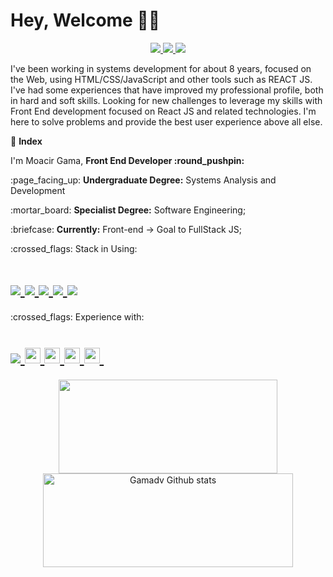 <h1>
  Hey, Welcome 🙋‍♂️
</h1>

<p align=center>
    <a
    href="https://web.whatsapp.com/send?phone=+557199292189"
    alt="WhatsApp"
    target="blank"
  >
    <img src="https://img.shields.io/badge/WhatsApp-25D366?style=for-the-badge&logo=whatsapp&logoColor=white" />
  </a>
  <a
    href="mailto:moacirgamaleal@gmail.com"
    alt="Outlook"
    target="blank"
  >
    <img src="https://img.shields.io/badge/Gmail-D14836?style=for-the-badge&logo=gmail&logoColor=white" />
  </a>
  <a
    href="https://www.linkedin.com/in/gama-leal/"
    alt="LinkedIn"
    target="blank"
  >
    <img src="https://img.shields.io/badge/linkedin-%230077B5.svg?style=for-the-badge&logo=linkedin&logoColor=white" />
  </a>
</p>

I've been working in systems development for about 8 years, focused on the Web, using HTML/CSS/JavaScript and other tools such as REACT JS.  I've had some experiences that have improved my professional profile, both in hard and soft skills.  Looking for new challenges to leverage my skills with Front End development focused on React JS and related technologies.
I'm here to solve problems and provide the best user experience above all else.

:checkered_flag: **Index**

<p>I'm Moacir Gama, <b>Front End Developer :round_pushpin:</b></p>
<p>:page_facing_up: <b>Undergraduate Degree:</b> Systems Analysis and Development</p>
<p>:mortar_board:   <b>Specialist Degree:</b> Software Engineering;</p>
<p>:briefcase:      <b>Currently:</b> Front-end -> Goal to FullStack JS;</p>

<p> :crossed_flags: Stack in Using:
<h1>
  <a href="https://www.typescriptlang.org/" target="_blank"  rel="noopener noreferrer" >
    <img src="https://img.shields.io/badge/typescript-%23007ACC.svg?style=for-the-badge&logo=typescript&logoColor=white">
  </a>
  <a href="https://pt-br.reactjs.org/docs/getting-started.html" target="_blank"  rel="noopener noreferrer">
    <img src="https://img.shields.io/badge/react-%2320232a.svg?style=for-the-badge&logo=react&logoColor=%2361DAFB">
  </a>
   <a href="https://nextjs.org/" target="_blank"  rel="noopener noreferrer">
    <img src="https://img.shields.io/badge/Next-black?style=for-the-badge&logo=next.js&logoColor=white">
  </a>
  <a href="https://chakra-ui.com/" target="_blank"  rel="noopener noreferrer">
    <img src="https://img.shields.io/badge/chakra-%234ED1C5.svg?style=for-the-badge&logo=chakraui&logoColor=white">
  </a>
  <a href="https://tailwindcss.com/" target="_blank"  rel="noopener noreferrer">
    <img src="https://img.shields.io/badge/tailwindcss-%2338B2AC.svg?style=for-the-badge&logo=tailwind-css&logoColor=white">
  </a>
 </h1>
</p>

<p> :crossed_flags: Experience with:
<h1>
   <a href="https://chakra-ui.com/" target="_blank"  rel="noopener noreferrer">
    <img src="https://img.shields.io/badge/chakra-%234ED1C5.svg?style=for-the-badge&logo=chakraui&logoColor=white">
  </a>
  <a href="https://styled-components.com/" target="_blank"  rel="noopener noreferrer" >
    <img src="https://img.shields.io/badge/styled--components-DB7093?style=for-the-badge&logo=styled-components&logoColor=white" height="25"/>
  </a>
   <a href="https://www.npmjs.com/package/sass" target="_blank"  rel="noopener noreferrer" >
        <img src="https://img.shields.io/badge/SASS-hotpink.svg?style=for-the-badge&logo=SASS&logoColor=white" height="25"/>
    </a>
   <a href="https://storybook.js.org/" target="_blank"  rel="noopener noreferrer" >
        <img src="https://img.shields.io/badge/-Storybook-FF4785?style=for-the-badge&logo=storybook&logoColor=white" height="25">
    </a>
     <a href="https://www.npmjs.com/package/@testing-library/react" target="_blank"  rel="noopener noreferrer" >
        <img src="https://img.shields.io/badge/-TestingLibrary-%23E33332?style=for-the-badge&logo=testing-library&logoColor=white" height="25"/>
    </a>&nbsp;&nbsp;
 </h1>
</p>

<div align=center>
  <!-- Change the `github-readme-stats.anuraghazra1.vercel.app` to `github-readme-stats.vercel.app`  -->
  <img src="https://github-readme-stats.vercel.app/api/top-langs/?username=gamadv&layout=compact&theme=prussian" width="350px" height="150px" />
  <img src="https://github-readme-stats.vercel.app/api?username=gamadv&show_icons=true&include_all_commits=true&count_private=true&theme=prussian" alt="Gamadv Github stats" width="400px" height="150px" />
</div>
